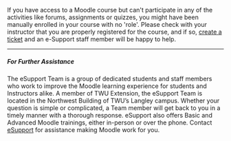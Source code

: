 If you have access to a Moodle course but can't participate in any of the activities like forums, assignments or quizzes, you might have been manually enrolled in your course with no 'role'. Please check with your instructor that you are properly registered for the course, and if so, [create a ticket](https://trinitywestern.teamdynamix.com/TDClient/Requests/ServiceCatalog?CategoryID=5436) and an e-Support staff member will be happy to help. 


---

##### For Further Assistance

The eSupport Team is a group of dedicated students and staff members who work to improve the Moodle learning experience for students and Instructors alike. A member of TWU Extension, the eSupport Team is located in the Northwest Building of TWU’s Langley campus. Whether your question is simple or complicated, a Team member will get back to you in a timely manner with a thorough response. eSupport also offers Basic and Advanced Moodle trainings, either in-person or over the phone. Contact [eSupport](https://trinitywestern.teamdynamix.com/TDClient/Requests/ServiceDet?ID=16141) for assistance making Moodle work for you.


